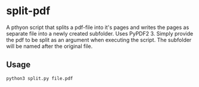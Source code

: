 # split-pdf
A pthyon script that splits a pdf-file into it's pages and writes the pages as separate file into a newly created subfolder. Uses PyPDF2 3.
Simply provide the pdf to be split as an argument when executing the script. The subfolder will be named after the original file.
## Usage
```
python3 split.py file.pdf
```
